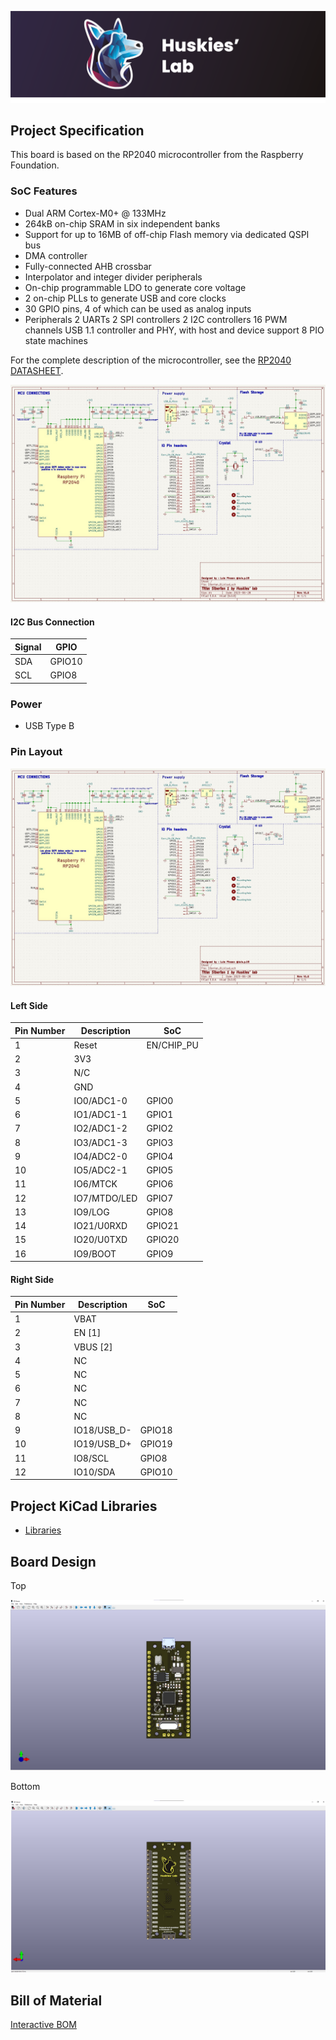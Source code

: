 
![Huskies' lab](assets/Logo2.png)

## Project Specification

This board is based on the RP2040 microcontroller from the Raspberry Foundation.

### SoC Features

* Dual ARM Cortex-M0+ @ 133MHz
* 264kB on-chip SRAM in six independent banks
* Support for up to 16MB of off-chip Flash memory via dedicated QSPI bus
* DMA controller
* Fully-connected AHB crossbar
* Interpolator and integer divider peripherals
* On-chip programmable LDO to generate core voltage
* 2 on-chip PLLs to generate USB and core clocks
* 30 GPIO pins, 4 of which can be used as analog inputs
* Peripherals
   2 UARTs
   2 SPI controllers
   2 I2C controllers
   16 PWM channels
   USB 1.1 controller and PHY, with host and device support
   8 PIO state machines

For the complete description of the microcontroller, see the [RP2040 DATASHEET](https://datasheets.raspberrypi.com/rp2040/rp2040-datasheet.pdf).

![Diagram](assets/esquematico.jpg)



#### I2C Bus Connection

| Signal | GPIO   |
| ------ | ------ |
| SDA    | GPIO10 |
| SCL    | GPIO8  |

### Power

* USB Type B

### Pin Layout

![Pin Layout](assets/esquematico.jpg)


#### Left Side

| Pin Number | Description  | SoC        |
| ---------- | ------------ | ---------- |
| 1          | Reset        | EN/CHIP_PU |
| 2          | 3V3          |            |
| 3          | N/C          |            |
| 4          | GND          |            |
| 5          | IO0/ADC1-0   | GPIO0      |
| 6          | IO1/ADC1-1   | GPIO1      |
| 7          | IO2/ADC1-2   | GPIO2      |
| 8          | IO3/ADC1-3   | GPIO3      |
| 9          | IO4/ADC2-0   | GPIO4      |
| 10         | IO5/ADC2-1   | GPIO5      |
| 11         | IO6/MTCK     | GPIO6      |
| 12         | IO7/MTDO/LED | GPIO7      |
| 13         | IO9/LOG      | GPIO8      |
| 14         | IO21/U0RXD   | GPIO21     |
| 15         | IO20/U0TXD   | GPIO20     |
| 16         | IO9/BOOT     | GPIO9      |

#### Right Side

| Pin Number | Description | SoC    |
| ---------- | ----------- | ------ |
| 1          | VBAT        |        |
| 2          | EN [1]      |        |
| 3          | VBUS [2]    |        |
| 4          | NC          |        |
| 5          | NC          |        |
| 6          | NC          |        |
| 7          | NC          |        |
| 8          | NC          |        |
| 9          | IO18/USB_D- | GPIO18 |
| 10         | IO19/USB_D+ | GPIO19 |
| 11         | IO8/SCL     | GPIO8  |
| 12         | IO10/SDA    | GPIO10 |


## Project KiCad Libraries

* [Libraries]()

## Board Design

Top

![TOP](assets/front_view.jpg)

Bottom

![BOT](assets/bottom_view.jpg)

## Bill of Material

[Interactive BOM](docs/bom/bom.html)
